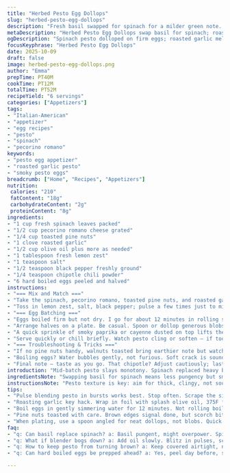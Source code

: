 ```yaml
---
title: "Herbed Pesto Egg Dollops"
slug: "herbed-pesto-egg-dollops"
description: "Fresh basil swapped for spinach for a milder green note. Pecorino Romano stands in for Parmesan to punch salt and tang. Garlic halved but roasted first for mellow depth. Lemon zest tossed in, a last-minute twist. Red pepper flakes swapped for smoky chipotle pinch. Dolloped onto hard cooked eggs, bright, savory, with fierce little heat bursts. Prep involves blending, scraping, tasting, adjusting. Visual cues of pesto consistency key; shine and cling signal right texture. Eggs boiled to firm whites, perfect for holding that herbaceous hit. Quick sprinkle of cayenne or smoked paprika rounds each egg half, color and heat play. Familiar yet subtly different layers from minor hacks. Bold flavors, quick prep, keeps kitchen buzzing."
metaDescription: "Herbed Pesto Egg Dollops swap basil for spinach; roasted garlic and chipotle powder build layers with pecorino romano. Bright, savory bites, smoky finish."
ogDescription: "Spinach pesto dolloped on firm eggs; roasted garlic mellows, chipotle powder simmers heat low. Pecorino romano for salt tang punch; quick, bold bites."
focusKeyphrase: "Herbed Pesto Egg Dollops"
date: 2025-10-09
draft: false
image: herbed-pesto-egg-dollops.png
author: "Emma"
prepTime: PT40M
cookTime: PT12M
totalTime: PT52M
recipeYield: "6 servings"
categories: ["Appetizers"]
tags:
- "Italian-American"
- "appetizer"
- "egg recipes"
- "pesto"
- "spinach"
- "pecorino romano"
keywords:
- "pesto egg appetizer"
- "roasted garlic pesto"
- "smoky pesto eggs"
breadcrumb: ["Home", "Recipes", "Appetizers"]
nutrition: 
 calories: "210"
 fatContent: "18g"
 carbohydrateContent: "2g"
 proteinContent: "8g"
ingredients:
- "1 cup fresh spinach leaves packed"
- "1/2 cup pecorino romano cheese grated"
- "1/4 cup toasted pine nuts"
- "1 clove roasted garlic"
- "1/2 cup olive oil plus more as needed"
- "1 tablespoon fresh lemon zest"
- "1 teaspoon salt"
- "1/2 teaspoon black pepper freshly ground"
- "1/4 teaspoon chipotle chili powder"
- "6 hard boiled eggs peeled and halved"
instructions:
- "=== Mix and Match ==="
- "Take the spinach, pecorino romano, toasted pine nuts, and roasted garlic. Chuck them all into your food processor or blender. Don't settle for dull dull dull; wait till texture implications hit you: pesto thick but not clumpy, almost glossy. Add olive oil gradually; stop when you see a subtle sheen catching the light on thick blades of green. Stop and scrape down sides regularly, no shortcuts unless you want uneven texture."
- "Toss in lemon zest, salt, black pepper; pulse a few times just to mix evenly. Here’s the rub: chipotle powder instead of flakes. Smoker skies in every bit, no sudden heat explosions, slower warmth creeping, perfect with mellow spinach. Taste then judge. Need more oil? Drop it. Salt lacking? Pinch more. The key here — trust your senses over times."
- "=== Egg Batching ==="
- "Eggs boiled firm but not dry. I go for about 12 minutes in rolling simmer, enough for whites solid with no gray ring, yolks creamy but set. Submerge into ice bath immediately to stop cooking. Peel carefully; handle with love, no pockmarks or cracks please."
- "Arrange halves on a plate. Be casual. Spoon or dollop generous blobs of pesto on each white half’s flat side. The contrast of creamy white and deep green is pretty enough to silence the usual chatter."
- "A quick sprinkle of smoky paprika or cayenne dusted on top lifts the platter to visual and flavor levels that hook every guest. For kitsch? Scatter toasted pine nuts over the top, adds crunch and nuttiness balancing dainty heat."
- "Serve quickly or chill briefly. Watch pesto cling or soften — if too runny, chill helps. Too firm? Let sit 5 minutes to soften."
- "=== Troubleshooting & Tricks ==="
- "If no pine nuts handy, walnuts toasted bring earthier note but watch bitterness. Parmesan subs okay but less bold than pecorino’s punch. Roasted garlic essential here; raw burns sharp, derails the calm herbaceousness. If blender bogs, add olive oil in drips, never full glug at once."
- "Boiling eggs? Water bubbles gently, not furious. Soft crack is sound of right peel. Peel under running water if stubborn. Keep pesto covered tightly to avoid oxidizing color. Lemon zest brightens but don’t shock with overkill: zest, not juice, is key, juice thins blend too much."
- "Final note — taste as you go. That chipotle? Adjust cautiously; last time I doubled it, ended with overpowering smoke that masked everything else. Balance is fragile beauty."
introduction: "Mid-batch pesto slays monotony. Spinach replaced heavy basil for soft color green when I found basil too cloying. Pecorino over Parmesan for buzzy salt and tang, something I stumbled on after boring runs with original cheese that sat flat. Roasting garlic softens its bite, adds caramel whispers — essential tweak learned after many too-sharp attempts. Chipotle flakes swap for a smoky hint instead of straight-up heat that blinds the palate. Eggs boiled just right, firm but not chalky, perfect base for that pesto punch. Visually that green on white pops — addictive, messy, savory. Each sprinkle of smoky paprika or cayenne not just color but a crisp scent and bite. This dish humbles a simple avocado toast, no lie."
ingredientsNote: "Swapping basil for spinach means less pungency but smoother green base, more subtle but easier to please cautious eaters. Pecorino romano brings saltier, sharper edge than Parmesan, which can sometimes lack umami kick. Toast pine nuts carefully: scorch the nuts and bitterness dominates. Roasted garlic tames raw sharpness, achieving balance in pesto; a clove roasted in foil wrapped with a splash olive oil at 375F for 20min works well. I toss lemon zest at the end for brightness — zest, not juice, keeps oil stable and pesto thick. If spicy heat intimidates, reduce chipotle powder by half or swap with mild smoked paprika. Olive oil quality matters; choose fruity extra virgin for aroma. Eggs boiled longer than 13min often turn rubbery, yolks crumbly and dry."
instructionsNote: "Pesto texture is key: aim for thick, clingy, not soupy or paste-like. Pulse blending for control; slow drizzle oil helps final shine. Stop blending often to scrape sides preventing uneven chunks. Taste mid-blend for salt and pepper balance, no rush. Eggs boiled in gently simmering water; water should bubble softly. Ice bath immediately after boiling stops cooking and eases peeling, minimizing pits or tears. Dollop pesto with spoon angled for neat mounds, not blobs. A dusting of smoky paprika or cayenne completes with aroma and color lift; sprinkles too heavy mask basil/spinach nuances. Serve fresh or chilled but if chilled beyond 15min pesto texture firms, lose gloss; allow slight warm-up before plating. Keep leftovers airtight and avoid metal containers that dull cheese flavor."
tips:
- "Pulse blending pesto in bursts works best. Stop often. Scrape the sides to avoid uneven paste. Olive oil added slow, drip by drip. Watch for sheen on leaves; gloss means almost ready. Texture thick but not clumped. If too runny, chill a few minutes or add more nuts. Too firm? Rest and stir to soften. Adjust salt last, it sneaks in quietly."
- "Roasting garlic key hack. Wrap in foil with splash olive oil, 375F for 20 minutes softens bite. Raw garlic sharpness kills balance here. Chipotle powder swapped for flakes; slow warmth builds, no sudden heat spikes. Taste mid-batch — add spice cautiously. Lemon zest tossed at end brightens but juice thins blend. Keep zest only, preserves texture and color."
- "Boil eggs in gently simmering water for 12 minutes. Not rolling boil or rubbery yolks. Ice bath immediately after stops cooking. Peeling under running water scrapes membrane issues; gentle handling avoids dents or cracks. Firm whites hold pesto dollops better. If unsure, test one egg first; no gray ring means right timing."
- "Pine nuts toasted with care. Brown edges signal done, but scorch bitterness comes fast after. Walnut substitute works but watch bitterness; more earthiness, less sweet. Pecorino romano stronger salt profile than Parmesan; if subbing, reduce added salt slightly, taste as you go — no guessing."
- "When plating, use a spoon angled for neat dollops, not blobs. Quick sprinkle smoky paprika or cayenne dusts enough; heavy sprinkles mask herb notes. Serve pesto immediately or chill 10-15 minutes to firm up. Longer chilling dulls gloss, allow slight warm-up before plating to revive texture shine."
faq:
- "q: Can basil replace spinach? a: Basil pungent, might overpower. Spinach softer, mellower green. If swapping, reduce garlic intensity. Texture differs too; basil slicks out smoother. Basil pesto clumps quicker, watch oil ratio tighter."
- "q: What if blender bogs down? a: Add oil slowly. Blitz in pulses, scrape sides often. Overloaded blender heats paste, breaks texture. Alternative: food processor with plastic blade, gentle crush. Overblending makes pesto pasty, lose layered feel."
- "q: How to keep pesto from turning brown? a: Keep covered airtight, no metal containers dull cheese flavor. Lemon zest brightens color, avoid juice for thickness. Chill slows oxidation but don’t leave overnight too long. Stir pesto before use, freshen surface."
- "q: Can hard boiled eggs be prepped ahead? a: Yes, peel day before, store airtight in fridge. Dress eggs with pesto just before serving. Dollops left on dry or break down texture. Heat temp impacts creamy yolks, avoid over boil. Ice bath immediate essential."

---
```

